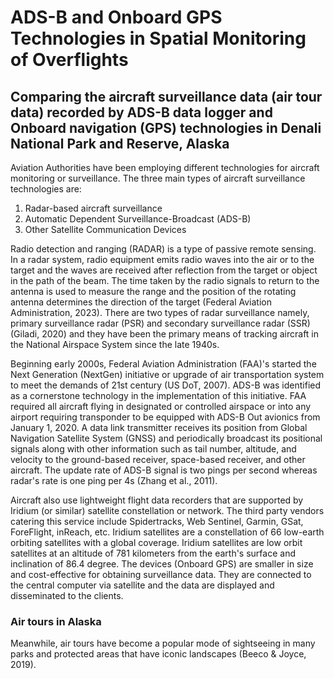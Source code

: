 # ADS-B and Onboard GPS Technologies in Spatial Monitoring of Overflights

## Comparing the aircraft surveillance data (air tour data) recorded by ADS-B data logger and Onboard navigation (GPS) technologies in Denali National Park and Reserve, Alaska


Aviation Authorities have been employing different technologies for aircraft monitoring or surveillance. The three main types of aircraft surveillance technologies are:
1. Radar-based aircraft surveillance
2. Automatic Dependent Surveillance-Broadcast (ADS-B)
3. Other Satellite Communication Devices

Radio detection and ranging (RADAR) is a type of passive remote sensing. In a radar system, radio equipment emits radio waves into the air or to the target and the waves are received after reflection from the target or object in the path of the beam. The time taken by the radio signals to return to the antenna is used to measure the range and the position of the rotating antenna determines the direction of the target (Federal Aviation Administration, 2023). There are two types of radar surveillance namely, primary surveillance radar (PSR) and secondary surveillance radar (SSR) (Giladi, 2020) and they have been the primary means of tracking aircraft in the National Airspace System since the late 1940s. 

Beginning early 2000s, Federal Aviation Administration (FAA)'s started the Next Generation (NextGen) initiative or upgrade of air transportation system to meet the demands of 21st century (US DoT, 2007). ADS-B was identified as a cornerstone technology in the implementation of this initiative. FAA required all aircraft flying in designated or controlled airspace or into any airport requiring transponder to be equipped with ADS-B Out avionics from January 1, 2020. A data link transmitter receives its position from Global Navigation Satellite System (GNSS) and periodically broadcast its positional signals along with other information such as tail number, altitude, and velocity to the ground-based receiver, space-based receiver, and other aircraft. The update rate of ADS-B signal is two pings per second whereas radar's rate is one ping per 4s (Zhang et al., 2011).

Aircraft also use lightweight flight data recorders that are supported by Iridium (or similar) satellite constellation or network. The third party vendors catering this service include Spidertracks, Web Sentinel, Garmin, GSat, ForeFlight, inReach, etc. Iridium satellites are a constellation of 66 low-earth orbiting satellites with a global coverage. Iridium satellites are low orbit satellites at an altitude of 781 kilometers from the earth's surface and inclination of 86.4 degree. The devices (Onboard GPS) are smaller in size and cost-effective for obtaining surveillance data. They are connected to the central computer via satellite and the data are displayed and disseminated to the clients. 

### Air tours in Alaska
Meanwhile, air tours have become a popular mode of sightseeing in many parks and protected areas that have iconic landscapes (Beeco & Joyce, 2019). 
